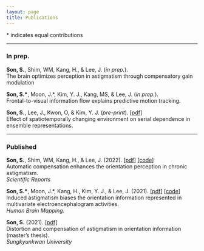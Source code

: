 ```yaml
---
layout: page
title: Publications
---
```

\* indicates equal contributions

***
### In prep.

**Son, S.**, Shim, WM, Kang, H., & Lee, J. (*in prep.*). <br>
The brain optimizes perception in astigmatism through compensatory gain modulation <br>

**Son, S.\***, Moon, J.\*, Kim, Y. J., Kang, MS, & Lee, J. (*in prep.*). <br>
Frontal-to-visual information flow explains predictive motion tracking. <br>

**Son, S.**, Lee, J., Kwon, O, & Kim, Y. J. (*pre-print*). 
[[pdf]](https://www.biorxiv.org/content/10.1101/2021.11.30.470662v1.full.pdf) <br> 
Effect of spatiotemporally changing environment on serial dependence in ensemble representations. <br>

***
### Published

**Son, S.**, Shim, WM, Kang, H., & Lee, J. (2022). 
[[pdf]](https://www.nature.com/articles/s41598-022-07788-y.pdf) 
[[code]]()<br>
Automatic compensation enhances the orientation perception in chronic astigmatism. <br>
*Scientific Reports* <br>

**Son, S.\***, Moon, J.\*, Kang, H., Kim, Y. J., & Lee, J. (2021). 
[[pdf]](https://onlinelibrary.wiley.com/doi/epdf/10.1002/hbm.25550) 
[[code]](https://www.dropbox.com/sh/o1jg74rw3sdqx1g/AACQjgXq0TZWrCnkTM7bsgsga?dl=0) <br> 
Induced astigmatism biases the orientation information represented in multivariate electroencephalogram activities. <br>
*Human Brain Mapping.* <br>

**Son, S.** (2021). 
[[pdf]](https://lib.skku.edu/suwon/en/#/search/detail/14859124)<br>
Distortion and compensation of astigmatism in orientation information (master’s thesis). <br>
*Sungkyunkwan University* <br>
